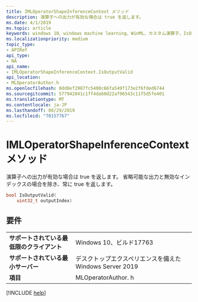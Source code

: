 ```yaml
---
title: IMLOperatorShapeInferenceContext メソッド
description: 演算子への出力が有効な場合は true を返します。
ms.date: 4/1/2019
ms.topic: article
keywords: windows 10、windows machine learning、WinML、カスタム演算子、IsOutputValid
ms.localizationpriority: medium
topic_type:
- APIRef
api_type:
- NA
api_name:
- IMLOperatorShapeInferenceContext.IsOutputValid
api_location:
- MLOperatorAuthor.h
ms.openlocfilehash: 8dd8ef2987fc5400c66fa549f173e2f6fded6744
ms.sourcegitcommit: 577942041c1ff4da60d22af96543c11f5d5fe401
ms.translationtype: MT
ms.contentlocale: ja-JP
ms.lasthandoff: 08/29/2019
ms.locfileid: "70157767"
---
```

# <a name="imloperatorshapeinferencecontextisoutputvalid-method"></a>IMLOperatorShapeInferenceContext メソッド

演算子への出力が有効な場合は true を返します。 省略可能な出力と無効なインデックスの場合を除き、常に true を返します。

```cpp
bool IsOutputValid(
    uint32_t outputIndex)
```

## <a name="requirements"></a>要件

| | |
|-|-|
| **サポートされている最低限のクライアント** | Windows 10、ビルド17763 |
| **サポートされている最小サーバー** | デスクトップエクスペリエンスを備えた Windows Server 2019 |
| **項目** | MLOperatorAuthor. h |

[!INCLUDE [help](../../includes/get-help.md)]
